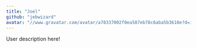```yaml
---
title: "Joel"
github: "jebwizard"
avatar: "//www.gravatar.com/avatar/a78337002f0ea587eb78c6aba5b3610e?d=identicon"
---
```


User description here!
